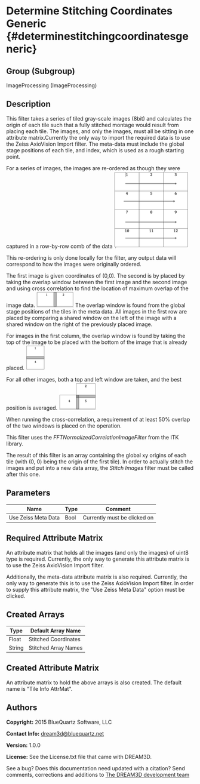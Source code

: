 Determine Stitching Coordinates Generic {#determinestitchingcoordinatesgeneric}
=====

## Group (Subgroup) ##
ImageProcessing (ImageProcessing)


## Description ##
This filter takes a series of tiled gray-scale images (8bit) and calculates the origin of each tile such that a fully stitched montage would result from placing each tile. The images, and only the images, must all be sitting in one attribute matrix.Currently the only way to import the required data is to use the Zeiss AxioVision Import filter. The meta-data must include the global stage positions of each tile, and index, which is used as a rough starting point. 

For a series of images, the images are re-ordered as though they were captured in a row-by-row comb of the data ![](RowWiseComb.tif)

This re-ordering is only done locally for the filter, any output data will correspond to how the images were originally ordered. 

The first image is given coordinates of (0,0). The second is by placed by taking the overlap window between the first image and the second image and using cross correlation to find the location of maximum overlap of the image data. ![](LeftXC.tif) The overlap window is found from the global stage positions of the tiles in the meta data. All images in the first row are placed by comparing a shared window on the left of the image with a shared window on the right of the previously placed image. 

For images in the first column, the overlap window is found by taking the top of the image to be placed with the bottom of the image that is already placed. ![](TopXC.tif)

For all other images, both a top and left window are taken, and the best position is averaged. ![](TopAndLeftXC.tif)

When running the cross-correlation, a requirement of at least 50% overlap of the two windows is placed on the operation. 

This filter uses the *FFTNormalizedCorrelationImageFilter* from the ITK library. 

The result of this filter is an array containing the global xy origins of each tile (with (0, 0) being the origin of the first tile). In order to actually stitch the images and put into a new data array, the *Stitch Images* filter must be called after this one. 


## Parameters ##
| Name             | Type | Comment |
|------------------|------|--------|
| Use Zeiss Meta Data | Bool | Currently must be clicked on |



## Required Attribute Matrix ##

An attribute matrix that holds all the images (and only the images) of uint8 type is required. Currently, the only way to generate this attribute matrix is to use the Zeiss AxioVision Import filter. 

Additionally, the meta-data attribute matrix is also required. Currently, the only way to generate this is to use the Zeiss AxioVision Import filter. In order to supply this attribute matrix, the "Use Zeiss Meta Data" option must be clicked. 


## Created Arrays ##
| Type | Default Array Name | 
|------|--------------------|
| Float  | Stitched Coordinates     |
| String | Stitched Array Names | 

## Created Attribute Matrix ##
An attribute matrix to hold the above arrays is also created. The default name is "Tile Info AttrMat". 


## Authors ##

**Copyright:** 2015 BlueQuartz Software, LLC

**Contact Info:** dream3d@bluequartz.net

**Version:** 1.0.0

**License:**  See the License.txt file that came with DREAM3D.



See a bug? Does this documentation need updated with a citation? Send comments, corrections and additions to [The DREAM3D development team](mailto:dream3d@bluequartz.net?subject=Documentation%20Correction)

